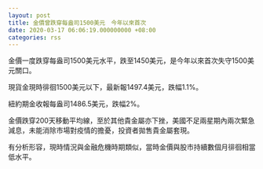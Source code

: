 ```yaml
---
layout: post
title: 金價曾跌穿每盎司1500美元　今年以來首次
date: 2020-03-17 06:06:19.000000000 +08:00
categories: rss
---
```


金價一度跌穿每盎司1500美元水平，跌至1450美元，是今年以來首次失守1500美元關口。

現貨金現時徘徊1500美元以下，最新報1497.4美元，跌幅1.1%。

紐約期金收報每盎司1486.5美元，跌幅2%。

金價跌穿200天移動平均線，至於其他貴金屬亦下挫，美國不足兩星期內兩次緊急減息，未能消除市場對疫情的擔憂，投資者拋售貴金屬套現。

有分析形容，現時情況與金融危機時期類似，當時金價與股市持續數個月徘徊相當低水平。
